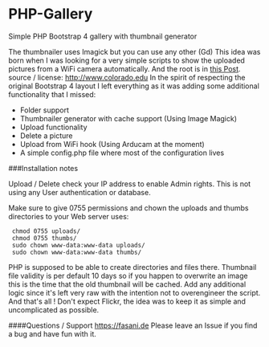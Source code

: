 # PHP-Gallery
Simple PHP Bootstrap 4 gallery with thumbnail generator 

The thumbnailer uses Imagick but you can use any other (Gd)
This idea was born when I was looking for a very simple scripts to show the uploaded pictures from a WiFi camera automatically.
And the root is in [this Post](https://mindefrag.net/projects/php-gallery/).
source / license: http://www.colorado.edu
In the spirit of respecting the original Bootstrap 4 layout I left everything as it was adding some additional functionality that I missed: 

   * Folder support
   * Thumbnailer generator with cache support (Using Image Magick)
   * Upload functionality
   * Delete a picture
   * Upload from WiFi hook (Using Arducam at the moment)
   * A simple config.php file where most of the configuration lives
 
 ###Installation notes
 
 Upload / Delete check your IP address to enable Admin rights. This is not using any User authentication or database.
 
 Make sure to give 0755 permissions and chown the uploads and thumbs directories to your Web server uses:

     chmod 0755 uploads/
     chmod 0755 thumbs/
     sudo chown www-data:www-data uploads/
     sudo chown www-data:www-data thumbs/

PHP is supposed to be able to create directories and files there.
Thumbnail file validity is per default 10 days so if you happen to overwrite an image this is the time that the old thumbnail will be cached. Add any additional logic since it's left very raw with the intention not to overengineer the script.
And that's all ! Don't expect Flickr, the idea was to keep it as simple and uncomplicated as possible.


####Questions / Support 
https://fasani.de  Please leave an Issue if you find a bug and have fun with it.
